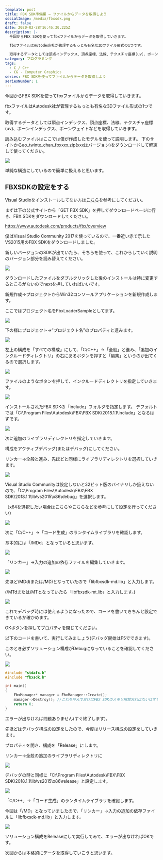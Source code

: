 ```yaml
---
template: post
title: FBX SDK準備編 – ファイルからデータを取得しよう
socialImage: /media/fbxsdk.png
draft: false
date: 2020-02-28T16:46:30.225Z
description: |-
  今回からFBX SDKを使ってfbxファイルからデータを取得していきます。

  fbxファイルはAutodesk社が管理するもっとも有名な3Dファイル形式の1つです。

  取得するデータとしては頂点インデックス、頂点座標、法線、テクスチャ座標(uv)、ボーンインデックス、ボーンウェイトなどを取得していきます。
category: プログラミング
tags:
  - C / C++
  - CG - Computer Graphics
series: FBX SDKを使ってファイルからデータを取得しよう
seriesNumber: 1
---
```

今回からFBX SDKを使ってfbxファイルからデータを取得していきます。

fbxファイルはAutodesk社が管理するもっとも有名な3Dファイル形式の1つです。

取得するデータとしては頂点インデックス、頂点座標、法線、テクスチャ座標(uv)、ボーンインデックス、ボーンウェイトなどを取得していきます。

読み込むファイルはここでは僕が作成したモデルを使って説明します。 下のサイトからao_twinte_chan_fbxxxx.zip(xxxはバージョン)をダウンロードして解凍して使ってください。

![](/media/SnapCrab_NoName_2017-12-27_18-4-23_No-00-1320x500.png)

単純な構造にしているので簡単に扱えると思います。

## FBXSDKの設定をする

Visual Studioをインストールしてない方は[こちら](https://codelabo.com/144/)を参考にしてください。

まずは下の公式サイトから「GET FBX SDK」を押してダウンロードページに行き、FBX SDKをダウンロードしてください。

<https://www.autodesk.com/products/fbx/overview>

僕はVisual Studio Community 2017を使っているので、一番近い赤で示したVS2015用のFBX SDKをダウンロードしました。

新しいバージョンのSDKが出ていたら、そちらを使って、これからしていく説明のバージョン部分を読み替えてください。

![](/media/SnapCrab_NoName_2017-12-27_19-44-46_No-00.png)

ダウンロードしたファイルをダブルクリックした後のインストールは特に変更するところがないのでnextを押していればいいです。

新規作成->プロジェクトからWin32コンソールアプリケーションを新規作成します。

ここではプロジェクト名をFbxLoaderSampleとしてます。

![](/media/SnapCrab_NoName_2017-12-26_17-35-56_No-00.jpg)

下の様にプロジェクト->”プロジェクト名”のプロパティと進みます。

![](/media/SnapCrab_NoName_2017-12-27_20-29-21_No-00.png)

左上の構成を「すべての構成」にして、「C/C++」->「全般」と進み、「追加のインクルードディレクトリ」の右にあるボタンを押すと「編集」というのが出てくるので選択します。

![](/media/SnapCrab_NoName_2017-12-27_20-38-24_No-00.png)

ファイルのようなボタンを押して、インクルードディレクトリを指定していきます。

![](/media/SnapCrab_NoName_2017-12-27_20-45-40_No-00-768x582.png)

インストールされたFBX SDKの「include」フォルダを指定します。 デフォルトでは「C:\Program Files\Autodesk\FBX\FBX SDK\2018.1.1\include」となるはずです。

![](/media/SnapCrab_NoName_2017-12-27_20-59-2_No-00-768x511.png)

次に追加のライブラリディレクトリを指定していきます。

構成をアクティブデバッグ(またはデバッグ)にしてください。

リンカー->全般と進み、先ほどと同様にライブラリディレクトリを選択していきます。

![](/media/SnapCrab_NoName_2017-12-27_21-2-40_No-00-768x507.png)

Visual Studio Communityは設定しないと32ビット版のバイナリしか扱えないので、「C:\Program Files\Autodesk\FBX\FBX SDK\2018.1.1\lib\vs2015\x86\debug」を選択します。

（x64を選択したい場合は[こちら](https://qiita.com/imura/items/076196b50f105c3138f7)や[こちら](https://msdn.microsoft.com/ja-jp/library/9yb4317s.aspx)などを参考にして設定を行ってください）

![](/media/SnapCrab_NoName_2017-12-27_23-54-11_No-00-1-768x557.png)

次に「C/C++」->「コード生成」のランタイムライブラリを確認します。 

基本的には「/MDd」となっていると思います。

![](/media/SnapCrab_NoName_2017-12-27_22-17-21_No-00-768x555.png)

「リンカー」->入力の追加の依存ファイルを編集していきます。

![](/media/SnapCrab_NoName_2017-12-27_22-26-19_No-00-768x485.png)

先ほど/MDd(または/MD)となっていたので「libfbxsdk-md.lib」と入力します。

 (/MTdまたは/MTとなっていたら「libfbxsdk-mt.lib」と入力します。)

![](/media/SnapCrab_NoName_2017-12-27_22-30-52_No-00-768x660.png)

これでデバッグ時には使えるようになったので、コードを書いてきちんと設定できているか確かめます。

OKボタンを押してプロパティを閉じてください。

以下のコードを書いて、実行してみましょう(デバッグ開始はF5でできます)。

このとき必ずソリューション構成がDebugになっていることを確認してください。

![](/media/SnapCrab_NoName_2017-12-28_0-17-14_No-00.png)

```cpp
#include "stdafx.h"
#include "fbxsdk.h"

int main()
{
    FbxManager* manager = FbxManager::Create();
    manager->Destroy();	//これを呼んでおけばFBX SDKのメモリ解放忘れはないはずです。
    return 0;
}
```

エラーが出なければ問題ありません(すぐ終了します)。

先ほどはデバッグ構成の設定をしたので、今度はリリース構成の設定をしていきます。

プロパティを開き、構成を「Release」にします。

リンカー->全般の追加のライブラリディレクトリに

![](/media/SnapCrab_NoName_2017-12-28_0-20-50_No-00.png)

デバッグの時と同様に「C:\Program Files\Autodesk\FBX\FBX SDK\2018.1.1\lib\vs2015\x86\release」と設定します。

![](/media/SnapCrab_NoName_2017-12-28_0-26-4_No-00-768x656.png)

「C/C++」->「コード生成」のランタイムライブラリを確認します。

今回は「/MD」となっていましたので、「リンカー」->入力の追加の依存ファイルに「libfbxsdk-md.lib」と入力します。

![](/media/SnapCrab_NoName_2017-12-28_0-30-14_No-00.png)

ソリューション構成をReleaseにして実行してみて、エラーが出なければOKです。

次回からは本格的にデータを取得していこうと思います。
